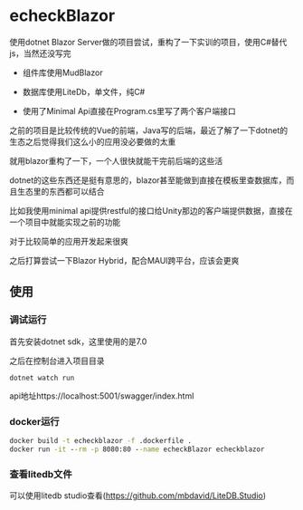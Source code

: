 # echeckBlazor

使用dotnet Blazor Server做的项目尝试，重构了一下实训的项目，使用C#替代js，当然还没写完

- 组件库使用MudBlazor

- 数据库使用LiteDb，单文件，纯C#

- 使用了Minimal Api直接在Program.cs里写了两个客户端接口

之前的项目是比较传统的Vue的前端，Java写的后端，最近了解了一下dotnet的生态之后觉得我们这么小的应用没必要做的太重

就用blazor重构了一下，一个人很快就能干完前后端的这些活

dotnet的这些东西还是挺有意思的，blazor甚至能做到直接在模板里查数据库，而且生态里的东西都可以结合

比如我使用minimal api提供restful的接口给Unity那边的客户端提供数据，直接在一个项目中就能实现之前的功能

对于比较简单的应用开发起来很爽

之后打算尝试一下Blazor Hybrid，配合MAUI跨平台，应该会更爽

## 使用

### 调试运行

首先安装dotnet sdk，这里使用的是7.0

之后在控制台进入项目目录

```dotnet watch run```

api地址https://localhost:5001/swagger/index.html

### docker运行

```cmd
docker build -t echeckblazor -f .dockerfile .
docker run -it --rm -p 8080:80 --name echeckBlazor echeckblazor
```

### 查看litedb文件

可以使用litedb studio查看(https://github.com/mbdavid/LiteDB.Studio)